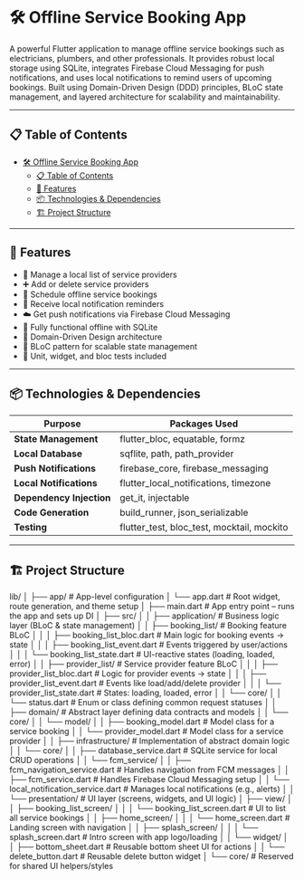 # 🛠️ Offline Service Booking App

A powerful Flutter application to manage offline service bookings such as electricians, plumbers, and other professionals. It provides robust local storage using SQLite, integrates Firebase Cloud Messaging for push notifications, and uses local notifications to remind users of upcoming bookings. Built using Domain-Driven Design (DDD) principles, BLoC state management, and layered architecture for scalability and maintainability.

---

## 📋 Table of Contents

- [🛠️ Offline Service Booking App](#️-offline-service-booking-app)
  - [📋 Table of Contents](#-table-of-contents)
  - [📌 Features](#-features)
  - [📦 Technologies \& Dependencies](#-technologies--dependencies)
  - [🏗️ Project Structure](#️-project-structure)

---

## 📌 Features

- 🧾 Manage a local list of service providers
- ➕ Add or delete service providers
- 📅 Schedule offline service bookings
- 🔔 Receive local notification reminders
- ☁️ Get push notifications via Firebase Cloud Messaging
- 📴 Fully functional offline with SQLite
- 🧱 Domain-Driven Design architecture
- 🧠 BLoC pattern for scalable state management
- 🧪 Unit, widget, and bloc tests included

---

## 📦 Technologies & Dependencies

| Purpose                | Packages Used |
|------------------------|----------------|
| **State Management**   | flutter_bloc, equatable, formz |
| **Local Database**     | sqflite, path, path_provider |
| **Push Notifications** | firebase_core, firebase_messaging |
| **Local Notifications**| flutter_local_notifications, timezone |
| **Dependency Injection** | get_it, injectable |
| **Code Generation**    | build_runner, json_serializable |
| **Testing**            | flutter_test, bloc_test, mocktail, mockito |

---

## 🏗️ Project Structure

lib/
│
├── app/                             # App-level configuration
│   └── app.dart                     # Root widget, route generation, and theme setup
│
├── main.dart                        # App entry point – runs the app and sets up DI
│
├── src/
│
│   ├── application/                 # Business logic layer (BLoC & state management)
│   │   ├── booking_list/            # Booking feature BLoC
│   │   │   ├── booking_list_bloc.dart   # Main logic for booking events → state
│   │   │   ├── booking_list_event.dart  # Events triggered by user/actions
│   │   │   └── booking_list_state.dart  # UI-reactive states (loading, loaded, error)
│   │   ├── provider_list/           # Service provider feature BLoC
│   │   │   ├── provider_list_bloc.dart   # Logic for provider events → state
│   │   │   ├── provider_list_event.dart  # Events like load/add/delete provider
│   │   │   └── provider_list_state.dart  # States: loading, loaded, error
│   │   └── core/
│   │       └── status.dart          # Enum or class defining common request statuses
│
│   ├── domain/                      # Abstract layer defining data contracts and models
│   │   └── core/
│   │       └── model/
│   │           ├── booking_model.dart    # Model class for a service booking
│   │           └── provider_model.dart   # Model class for a service provider
│
│   ├── infrastructure/             # Implementation of abstract domain logic
│   │   └── core/
│   │       ├── database_service.dart        # SQLite service for local CRUD operations
│   │       └── fcm_service/
│   │           ├── fcm_navigation_service.dart   # Handles navigation from FCM messages
│   │           ├── fcm_service.dart               # Handles Firebase Cloud Messaging setup
│   │           └── local_notification_service.dart # Manages local notifications (e.g., alerts)
│
│   └── presentation/               # UI layer (screens, widgets, and UI logic)
│       ├── view/
│       │   ├── booking_list_screen/
│       │   │   └── booking_list_screen.dart   # UI to list all service bookings
│       │   ├── home_screen/
│       │   │   └── home_screen.dart           # Landing screen with navigation
│       │   ├── splash_screen/
│       │   │   └── splash_screen.dart         # Intro screen with app logo/loading
│       │   └── widget/
│       │       ├── bottom_sheet.dart          # Reusable bottom sheet UI for actions
│       │       └── delete_button.dart         # Reusable delete button widget
│       └── core/                              # Reserved for shared UI helpers/styles
